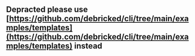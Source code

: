 ## Depracted please use [https://github.com/debricked/cli/tree/main/examples/templates](https://github.com/debricked/cli/tree/main/examples/templates) instead
